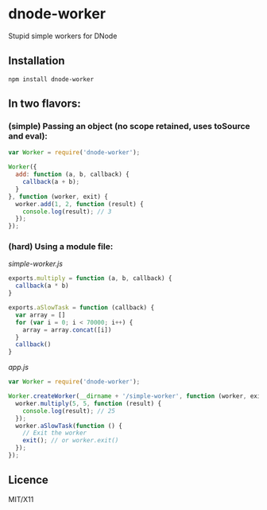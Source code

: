# dnode-worker

Stupid simple workers for DNode

## Installation

`npm install dnode-worker`

## In two flavors:

### (simple) Passing an object (no scope retained, uses toSource and eval):

```javascript
var Worker = require('dnode-worker');

Worker({
  add: function (a, b, callback) {
    callback(a + b);
  }
}, function (worker, exit) {
  worker.add(1, 2, function (result) {
    console.log(result); // 3
  });
});

```

### (hard) Using a module file:

_simple-worker.js_

```javascript
exports.multiply = function (a, b, callback) {
  callback(a * b)
}

exports.aSlowTask = function (callback) {
  var array = []
  for (var i = 0; i < 70000; i++) {
    array = array.concat([i])
  }
  callback()
}

```

_app.js_

```javascript
var Worker = require('dnode-worker');

Worker.createWorker(__dirname + '/simple-worker', function (worker, exit) {
  worker.multiply(5, 5, function (result) {
    console.log(result); // 25
  });
  worker.aSlowTask(function () {
    // Exit the worker
    exit(); // or worker.exit()
  });
});

```

## Licence

MIT/X11

